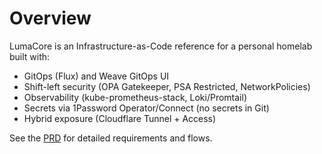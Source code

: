 # Overview

LumaCore is an Infrastructure-as-Code reference for a personal homelab built with:
- GitOps (Flux) and Weave GitOps UI
- Shift-left security (OPA Gatekeeper, PSA Restricted, NetworkPolicies)
- Observability (kube-prometheus-stack, Loki/Promtail)
- Secrets via 1Password Operator/Connect (no secrets in Git)
- Hybrid exposure (Cloudflare Tunnel + Access)

See the [PRD](PRD-LumaCore.md) for detailed requirements and flows.

